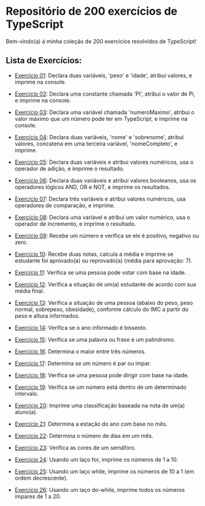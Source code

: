 # Repositório de 200 exercícios de TypeScript

Bem-vindo(a) à minha coleção de 200 exercícios resolvidos de TypeScript! 

## Lista de Exercícios:

- [Exercício 01](src/exercicio01.ts): Declara duas variáveis, 'peso' e 'idade', atribui valores, e imprime na console.

- [Exercício 02](src/exercicio02.ts): Declara uma constante chamada 'PI', atribui o valor de Pi, e imprime na console.

- [Exercício 03](src/exercicio03.ts): Declara uma variável chamada 'numeroMaximo', atribui o valor máximo que um número pode ter em TypeScript, e imprime na console.

- [Exercício 04](src/exercicio04.ts): Declara duas variáveis, 'nome' e 'sobrenome', atribui valores, concatena em uma terceira variável, 'nomeCompleto', e imprime.

- [Exercício 05](src/exercicio05.ts): Declara duas variáveis e atribui valores numéricos, usa o operador de adição, e imprime o resultado.

- [Exercício 06](src/exercicio06.ts): Declara duas variáveis e atribui valores booleanos, usa os operadores lógicos AND, OR e NOT, e imprime os resultados.

- [Exercício 07](src/exercicio07.ts): Declara três variáveis e atribui valores numéricos, usa operadores de comparação, e imprime.

- [Exercício 08](src/exercicio08.ts): Declara uma variável e atribui um valor numérico, usa o operador de incremento, e imprime o resultado.

- [Exercício 09](src/exercicio09.ts): Recebe um número e verifica se ele é positivo, negativo ou zero.

- [Exercício 10](src/exercicio10.ts): Recebe duas notas, calcula a média e imprime se estudante foi aprovado(a) ou reprovado(a) (média para aprovação: 7).

- [Exercício 11](src/exercicio11.ts): Verifica se uma pessoa pode votar com base na idade.

- [Exercício 12](src/exercicio12.ts): Verifica a situação de um(a) estudante de acordo com sua média final.

- [Exercício 13](src/exercicio13.ts): Verifica a situação de uma pessoa (abaixo do peso, peso normal, sobrepeso, obesidade), conforme cálculo do IMC a partir do peso e altura informados.

- [Exercício 14](src/exercicio14.ts): Verifica se o ano informado é bissexto.

- [Exercício 15](src/exercicio15.ts): Verifica se uma palavra ou frase é um palíndromo.

- [Exercício 16](src/exercicio16.ts): Determina o maior entre três números.

- [Exercício 17](src/exercicio17.ts): Determina se um número é par ou ímpar.

- [Exercício 18](src/exercicio18.ts): Verifica se uma pessoa pode dirigir com base na idade.

- [Exercício 19](src/exercicio19.ts): Verifica se um número está dentro de um determinado intervalo.

- [Exercício 20](src/exercicio20.ts): Imprime uma classificação baseada na nota de um(a) aluno(a).

- [Exercício 21](src/exercicio21.ts): Determina a estação do ano com base no mês.

- [Exercício 22](src/exercicio22.ts): Determina o número de dias em um mês.

- [Exercício 23](src/exercicio23.ts): Verifica as cores de um semáforo.

- [Exercício 24](src/exercicio24.ts): Usando um laço for, imprime os números de 1 a 10.

- [Exercício 25](src/exercicio25.ts): Usando um laço while, imprime os números de 10 a 1 (em ordem decrescente).

- [Exercício 26](src/exercicio26.ts): Usando um laço do-while, imprime todos os números ímpares de 1 a 20.